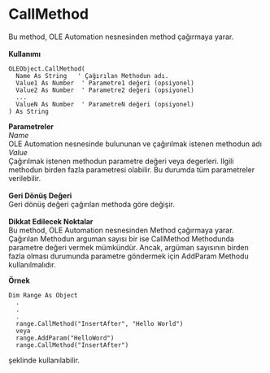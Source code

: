 # CallMethod

Bu method, OLE Automation nesnesinden method çağırmaya yarar.\
\
**Kullanımı**

```
OLEObject.CallMethod(
  Name As String   ' Çağırılan Methodun adı.
  Value1 As Number  ' Parametre1 değeri (opsiyonel)
  Value2 As Number  ' Parametre2 değeri (opsiyonel)
  ...
  ValueN As Number  ' ParametreN değeri (opsiyonel)
) As String
```

**Parametreler**\
_Name_\
OLE Automation nesnesinde bulununan ve çağırılmak istenen methodun adı\
_Value_\
Çağırılmak istenen methodun parametre değeri veya degerleri. Ilgili methodun birden fazla parametresi olabilir. Bu durumda tüm parametreler verilebilir.\
\
**Geri Dönüş Değeri**\
Geri dönüş değeri çağırılan methoda göre değişir.\
\
**Dikkat Edilecek Noktalar**\
Bu method, OLE Automation nesnesinden Method çağırmaya yarar. Çağırılan Methodun arguman sayısı bir ise CallMethod Methodunda parametre değeri vermek mümkündür. Ancak, argüman sayısının birden fazla olması durumunda parametre göndermek için AddParam Methodu kullanılmalıdır.

**Örnek**

```
Dim Range As Object
  .
  .
  .
  range.CallMethod("InsertAfter", "Hello World")
  veya
  range.AddParam("HelloWord")
  range.CallMethod("InsertAfter")
```

şeklinde kullanılabilir.
